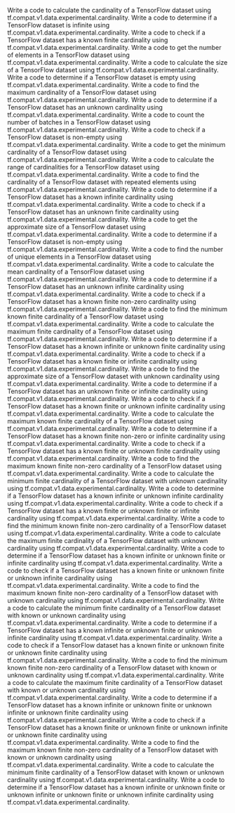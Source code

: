 Write a code to calculate the cardinality of a TensorFlow dataset using tf.compat.v1.data.experimental.cardinality.
Write a code to determine if a TensorFlow dataset is infinite using tf.compat.v1.data.experimental.cardinality.
Write a code to check if a TensorFlow dataset has a known finite cardinality using tf.compat.v1.data.experimental.cardinality.
Write a code to get the number of elements in a TensorFlow dataset using tf.compat.v1.data.experimental.cardinality.
Write a code to calculate the size of a TensorFlow dataset using tf.compat.v1.data.experimental.cardinality.
Write a code to determine if a TensorFlow dataset is empty using tf.compat.v1.data.experimental.cardinality.
Write a code to find the maximum cardinality of a TensorFlow dataset using tf.compat.v1.data.experimental.cardinality.
Write a code to determine if a TensorFlow dataset has an unknown cardinality using tf.compat.v1.data.experimental.cardinality.
Write a code to count the number of batches in a TensorFlow dataset using tf.compat.v1.data.experimental.cardinality.
Write a code to check if a TensorFlow dataset is non-empty using tf.compat.v1.data.experimental.cardinality.
Write a code to get the minimum cardinality of a TensorFlow dataset using tf.compat.v1.data.experimental.cardinality.
Write a code to calculate the range of cardinalities for a TensorFlow dataset using tf.compat.v1.data.experimental.cardinality.
Write a code to find the cardinality of a TensorFlow dataset with repeated elements using tf.compat.v1.data.experimental.cardinality.
Write a code to determine if a TensorFlow dataset has a known infinite cardinality using tf.compat.v1.data.experimental.cardinality.
Write a code to check if a TensorFlow dataset has an unknown finite cardinality using tf.compat.v1.data.experimental.cardinality.
Write a code to get the approximate size of a TensorFlow dataset using tf.compat.v1.data.experimental.cardinality.
Write a code to determine if a TensorFlow dataset is non-empty using tf.compat.v1.data.experimental.cardinality.
Write a code to find the number of unique elements in a TensorFlow dataset using tf.compat.v1.data.experimental.cardinality.
Write a code to calculate the mean cardinality of a TensorFlow dataset using tf.compat.v1.data.experimental.cardinality.
Write a code to determine if a TensorFlow dataset has an unknown infinite cardinality using tf.compat.v1.data.experimental.cardinality.
Write a code to check if a TensorFlow dataset has a known finite non-zero cardinality using tf.compat.v1.data.experimental.cardinality.
Write a code to find the minimum known finite cardinality of a TensorFlow dataset using tf.compat.v1.data.experimental.cardinality.
Write a code to calculate the maximum finite cardinality of a TensorFlow dataset using tf.compat.v1.data.experimental.cardinality.
Write a code to determine if a TensorFlow dataset has a known infinite or unknown finite cardinality using tf.compat.v1.data.experimental.cardinality.
Write a code to check if a TensorFlow dataset has a known finite or infinite cardinality using tf.compat.v1.data.experimental.cardinality.
Write a code to find the approximate size of a TensorFlow dataset with unknown cardinality using tf.compat.v1.data.experimental.cardinality.
Write a code to determine if a TensorFlow dataset has an unknown finite or infinite cardinality using tf.compat.v1.data.experimental.cardinality.
Write a code to check if a TensorFlow dataset has a known finite or unknown infinite cardinality using tf.compat.v1.data.experimental.cardinality.
Write a code to calculate the maximum known finite cardinality of a TensorFlow dataset using tf.compat.v1.data.experimental.cardinality.
Write a code to determine if a TensorFlow dataset has a known finite non-zero or infinite cardinality using tf.compat.v1.data.experimental.cardinality.
Write a code to check if a TensorFlow dataset has a known finite or unknown finite cardinality using tf.compat.v1.data.experimental.cardinality.
Write a code to find the maximum known finite non-zero cardinality of a TensorFlow dataset using tf.compat.v1.data.experimental.cardinality.
Write a code to calculate the minimum finite cardinality of a TensorFlow dataset with unknown cardinality using tf.compat.v1.data.experimental.cardinality.
Write a code to determine if a TensorFlow dataset has a known infinite or unknown infinite cardinality using tf.compat.v1.data.experimental.cardinality.
Write a code to check if a TensorFlow dataset has a known finite or unknown finite or infinite cardinality using tf.compat.v1.data.experimental.cardinality.
Write a code to find the minimum known finite non-zero cardinality of a TensorFlow dataset using tf.compat.v1.data.experimental.cardinality.
Write a code to calculate the maximum finite cardinality of a TensorFlow dataset with unknown cardinality using tf.compat.v1.data.experimental.cardinality.
Write a code to determine if a TensorFlow dataset has a known infinite or unknown finite or infinite cardinality using tf.compat.v1.data.experimental.cardinality.
Write a code to check if a TensorFlow dataset has a known finite or unknown finite or unknown infinite cardinality using tf.compat.v1.data.experimental.cardinality.
Write a code to find the maximum known finite non-zero cardinality of a TensorFlow dataset with unknown cardinality using tf.compat.v1.data.experimental.cardinality.
Write a code to calculate the minimum finite cardinality of a TensorFlow dataset with known or unknown cardinality using tf.compat.v1.data.experimental.cardinality.
Write a code to determine if a TensorFlow dataset has a known infinite or unknown finite or unknown infinite cardinality using tf.compat.v1.data.experimental.cardinality.
Write a code to check if a TensorFlow dataset has a known finite or unknown finite or unknown finite cardinality using tf.compat.v1.data.experimental.cardinality.
Write a code to find the minimum known finite non-zero cardinality of a TensorFlow dataset with known or unknown cardinality using tf.compat.v1.data.experimental.cardinality.
Write a code to calculate the maximum finite cardinality of a TensorFlow dataset with known or unknown cardinality using tf.compat.v1.data.experimental.cardinality.
Write a code to determine if a TensorFlow dataset has a known infinite or unknown finite or unknown infinite or unknown finite cardinality using tf.compat.v1.data.experimental.cardinality.
Write a code to check if a TensorFlow dataset has a known finite or unknown finite or unknown infinite or unknown finite cardinality using tf.compat.v1.data.experimental.cardinality.
Write a code to find the maximum known finite non-zero cardinality of a TensorFlow dataset with known or unknown cardinality using tf.compat.v1.data.experimental.cardinality.
Write a code to calculate the minimum finite cardinality of a TensorFlow dataset with known or unknown cardinality using tf.compat.v1.data.experimental.cardinality.
Write a code to determine if a TensorFlow dataset has a known infinite or unknown finite or unknown infinite or unknown finite or unknown infinite cardinality using tf.compat.v1.data.experimental.cardinality.